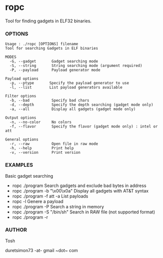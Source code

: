 ropc
====

Tool for finding gadgets in ELF32 binaries.


### OPTIONS

```
Usage : ./ropc [OPTIONS] filename
Tool for searching Gadgets in ELF binaries

MODES
  -G, --gadget       Gadget searching mode
  -S, --string       String searching mode (argument required)
  -P, --payload      Payload generator mode

Payload options
  -p, --ptype       Specify the payload generator to use
  -l, --list        List payload generators available

Filter options
  -b, --bad          Specify bad chars
  -d, --depth        Specify the depth searching (gadget mode only)
  -a, --all          Display all gadgets (gadget mode only)

Output options
  -n, --no-color     No colors
  -f, --flavor       Specify the flavor (gadget mode only) : intel or att

General options
  -r, --raw          Open file in raw mode
  -h, --help         Print help
  -v, --version      Print version

```

### EXAMPLES
Basic gadget searching
* ropc ./program 
Search gadgets and exclude bad bytes in address
* ropc ./program -b "\x00\x0a"
Display all gadgets with AT&T syntax
* ropc ./program -f att -a
List payloads
* ropc -l
Genere a payload
* ropc ./program -P
Search a string in memory
* ropc ./program -S "/bin/sh"
Search in RAW file (not supported format)
* ropc ./program -r

### AUTHOR
Tosh 

duretsimon73 -at- gmail ~dot~ com